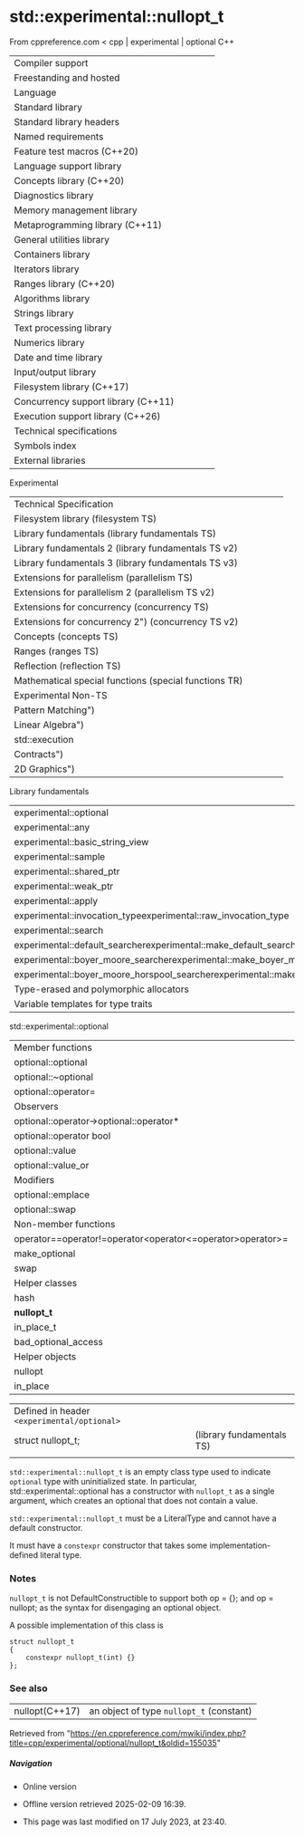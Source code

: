 # std::experimental::nullopt_t

From cppreference.com
< cpp‎ | experimental‎ | optional
C++

|  |  |  |  |  |
| --- | --- | --- | --- | --- |
| Compiler support | | | | |
| Freestanding and hosted | | | | |
| Language | | | | |
| Standard library | | | | |
| Standard library headers | | | | |
| Named requirements | | | | |
| Feature test macros (C++20) | | | | |
| Language support library | | | | |
| Concepts library (C++20) | | | | |
| Diagnostics library | | | | |
| Memory management library | | | | |
| Metaprogramming library (C++11) | | | | |
| General utilities library | | | | |
| Containers library | | | | |
| Iterators library | | | | |
| Ranges library (C++20) | | | | |
| Algorithms library | | | | |
| Strings library | | | | |
| Text processing library | | | | |
| Numerics library | | | | |
| Date and time library | | | | |
| Input/output library | | | | |
| Filesystem library (C++17) | | | | |
| Concurrency support library (C++11) | | | | |
| Execution support library (C++26) | | | | |
| Technical specifications | | | | |
| Symbols index | | | | |
| External libraries | | | | |

Experimental

|  |  |  |  |  |
| --- | --- | --- | --- | --- |
| Technical Specification | | | | |
| Filesystem library (filesystem TS) | | | | |
| Library fundamentals (library fundamentals TS) | | | | |
| Library fundamentals 2 (library fundamentals TS v2) | | | | |
| Library fundamentals 3 (library fundamentals TS v3) | | | | |
| Extensions for parallelism (parallelism TS) | | | | |
| Extensions for parallelism 2 (parallelism TS v2) | | | | |
| Extensions for concurrency (concurrency TS) | | | | |
| Extensions for concurrency 2") (concurrency TS v2) | | | | |
| Concepts (concepts TS) | | | | |
| Ranges (ranges TS) | | | | |
| Reflection (reflection TS) | | | | |
| Mathematical special functions (special functions TR) | | | | |
| Experimental Non-TS | | | | |
| Pattern Matching") | | | | |
| Linear Algebra") | | | | |
| std::execution | | | | |
| Contracts") | | | | |
| 2D Graphics") | | | | |

Library fundamentals

|  |  |  |  |  |
| --- | --- | --- | --- | --- |
| experimental::optional | | | | |
| experimental::any | | | | |
| experimental::basic_string_view | | | | |
| experimental::sample | | | | |
| experimental::shared_ptr | | | | |
| experimental::weak_ptr | | | | |
| experimental::apply | | | | |
| experimental::invocation_typeexperimental::raw_invocation_type | | | | |
| experimental::search | | | | |
| experimental::default_searcherexperimental::make_default_searcher | | | | |
| experimental::boyer_moore_searcherexperimental::make_boyer_moore_searcher | | | | |
| experimental::boyer_moore_horspool_searcherexperimental::make_boyer_moore_horspool_searcher | | | | |
| Type-erased and polymorphic allocators | | | | |
| Variable templates for type traits | | | | |

std::experimental::optional

|  |  |  |  |  |
| --- | --- | --- | --- | --- |
| Member functions | | | | |
| optional::optional | | | | |
| optional::~optional | | | | |
| optional::operator= | | | | |
| Observers | | | | |
| optional::operator->optional::operator\* | | | | |
| optional::operator bool | | | | |
| optional::value | | | | |
| optional::value_or | | | | |
| Modifiers | | | | |
| optional::emplace | | | | |
| optional::swap | | | | |
| Non-member functions | | | | |
| operator==operator!=operator<operator<=operator>operator>= | | | | |
| make_optional | | | | |
| swap | | | | |
| Helper classes | | | | |
| hash | | | | |
| ****nullopt_t**** | | | | |
| in_place_t | | | | |
| bad_optional_access | | | | |
| Helper objects | | | | |
| nullopt | | | | |
| in_place | | | | |

|  |  |  |
| --- | --- | --- |
| Defined in header `<experimental/optional>` |  |  |
| struct nullopt_t; |  | (library fundamentals TS) |
|  |  |  |

`std::experimental::nullopt_t` is an empty class type used to indicate `optional` type with uninitialized state. In particular, std::experimental::optional has a constructor with `nullopt_t` as a single argument, which creates an optional that does not contain a value.

`std::experimental::nullopt_t` must be a LiteralType and cannot have a default constructor.

It must have a `constexpr` constructor that takes some implementation-defined literal type.

### Notes

`nullopt_t` is not DefaultConstructible to support both op = {}; and op = nullopt; as the syntax for disengaging an optional object.

A possible implementation of this class is

```
struct nullopt_t
{
    constexpr nullopt_t(int) {}
};

```

### See also

|  |  |
| --- | --- |
| nullopt(C++17) | an object of type `nullopt_t`   (constant) |

Retrieved from "<https://en.cppreference.com/mwiki/index.php?title=cpp/experimental/optional/nullopt_t&oldid=155035>"

##### Navigation

- Online version
- Offline version retrieved 2025-02-09 16:39.

- This page was last modified on 17 July 2023, at 23:40.